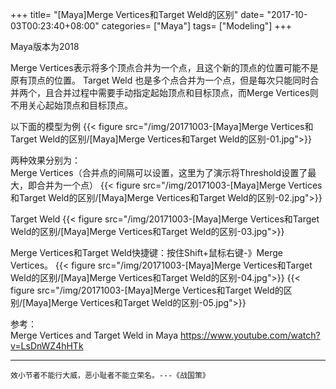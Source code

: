 +++
title= "[Maya]Merge Vertices和Target Weld的区别"
date= "2017-10-03T00:23:40+08:00"
categories= ["Maya"]
tags= ["Modeling"]
+++

Maya版本为2018

Merge Vertices表示将多个顶点合并为一个点，且这个新的顶点的位置可能不是原有顶点的位置。
Target Weld 也是多个点合并为一个点，但是每次只能同时合并两个，且合并过程中需要手动指定起始顶点和目标顶点，而Merge Vertices则不用关心起始顶点和目标顶点。

以下面的模型为例
{{< figure src="/img/20171003-[Maya]Merge Vertices和Target Weld的区别/[Maya]Merge Vertices和Target Weld的区别-01.jpg">}}

两种效果分别为：  
Merge Vertices（合并点的间隔可以设置，这里为了演示将Threshold设置了最大，即合并为一个点）
{{< figure src="/img/20171003-[Maya]Merge Vertices和Target Weld的区别/[Maya]Merge Vertices和Target Weld的区别-02.jpg">}}

Target Weld
{{< figure src="/img/20171003-[Maya]Merge Vertices和Target Weld的区别/[Maya]Merge Vertices和Target Weld的区别-03.jpg">}}

Merge Vertices和Target Weld快捷键：按住Shift+鼠标右键-》Merge Vertices。
{{< figure src="/img/20171003-[Maya]Merge Vertices和Target Weld的区别/[Maya]Merge Vertices和Target Weld的区别-04.jpg">}}
{{< figure src="/img/20171003-[Maya]Merge Vertices和Target Weld的区别/[Maya]Merge Vertices和Target Weld的区别-05.jpg">}}


参考：  
Merge Vertices and Target Weld in Maya
https://www.youtube.com/watch?v=LsDnWZ4hHTk

***
`效小节者不能行大威，恶小耻者不能立荣名。---《战国策》`